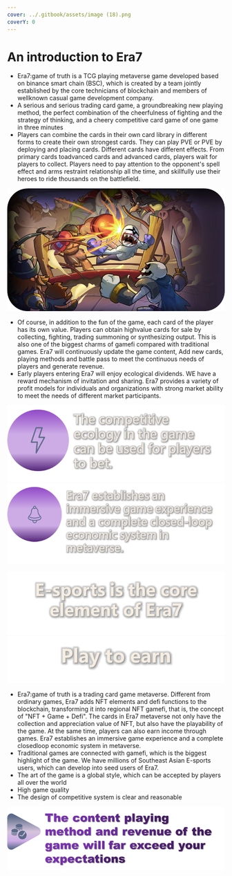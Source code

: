 ```yaml
---
cover: ../.gitbook/assets/image (18).png
coverY: 0
---
```


# An introduction to Era7

* Era7:game of truth is a TCG playing metaverse game developed based on binance smart chain (BSC), which is created by a team jointly established by the core technicians of blockchain and members of wellknown casual game development company.&#x20;
* A serious and serious trading card game, a groundbreaking new playing method, the perfect combination of the cheerfulness of fighting and the strategy of thinking, and a cheery competitive card game of one game in three minutes
* Players can combine the cards in their own card library in different forms to create their own strongest cards. They can play PVE or PVE by deploying and placing cards. Different cards have different effects. From primary cards toadvanced cards and advanced cards, players wait for players to collect. Players need to pay attention to the opponent's spell effect and arms restraint relationship all the time, and skillfully use their heroes to ride thousands on the battlefield.

![](<../.gitbook/assets/image (10).png>)

* Of course, in addition to the fun of the game, each card of the player has its own value. Players can obtain highvalue cards for sale by collecting, fighting, trading summoning or synthesizing output. This is also one of the biggest charms of gamefi compared with traditional games. Era7 will continuously update the game content, Add new cards, playing methods and battle pass to meet the continuous needs of players and generate revenue.
* Early players entering Era7 will enjoy ecological dividends. WE have a reward mechanism of invitation and sharing. Era7 provides a variety of profit models for individuals and organizations with strong market ability to meet the needs of different market participants.

![](<../.gitbook/assets/image (2).png>)               ![](<../.gitbook/assets/image (28).png>)

![](<../.gitbook/assets/image (1).png>)                    ![](<../.gitbook/assets/image (13).png>)

* Era7:game of truth is a trading card game metaverse. Different from ordinary games, Era7 adds NFT elements and defi functions to the blockchain, transforming it into regional NFT gamefi, that is, the concept of "NFT + Game + Defi". The cards in Era7 metaverse not only have the collection and appreciation value of NFT, but also have the playability of the game. At the same time, players can also earn income through games. Era7 establishes an immersive game experience and a complete closedloop economic system in metaverse.
* Traditional games are connected with gamefi, which is the biggest highlight of the game. We have millions of Southeast Asian E-sports users, which can develop into seed users of Era7.
* The art of the game is a global style, which can be accepted by players all over the world
* High game quality
* The design of competitive system is clear and reasonable

![](<../.gitbook/assets/image (15).png>)
